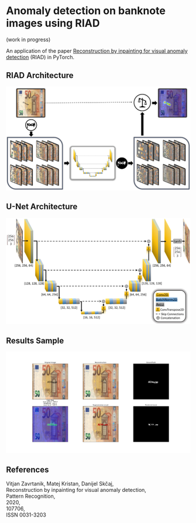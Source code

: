 # Anomaly detection on banknote images using RIAD

(work in progress)

An application of the paper [Reconstruction by inpainting for visual anomaly detection](http://www.sciencedirect.com/science/article/pii/S0031320320305094) (RIAD) in PyTorch.

## RIAD Architecture
![riad](riad.jpg)

## U-Net Architecture
![unet](unet.jpg)

## Results Sample
![sample](00020.png) 

## References
Vitjan Zavrtanik, Matej Kristan, Danijel Skčaj,<br>
Reconstruction by inpainting for visual anomaly detection,<br>
Pattern Recognition,<br>
2020,<br>
107706,<br>
ISSN 0031-3203<br>
